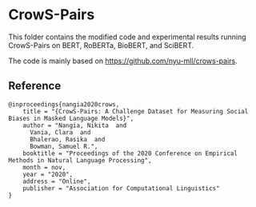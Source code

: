 # CrowS-Pairs

This folder contains the modified code and experimental results running CrowS-Pairs on BERT, RoBERTa, BioBERT, and SciBERT.

The code is mainly based on https://github.com/nyu-mll/crows-pairs. 


## Reference

```
@inproceedings{nangia2020crows,
    title = "{CrowS-Pairs: A Challenge Dataset for Measuring Social Biases in Masked Language Models}",
    author = "Nangia, Nikita  and
      Vania, Clara  and
      Bhalerao, Rasika  and
      Bowman, Samuel R.",
    booktitle = "Proceedings of the 2020 Conference on Empirical Methods in Natural Language Processing",
    month = nov,
    year = "2020",
    address = "Online",
    publisher = "Association for Computational Linguistics"
}
```




